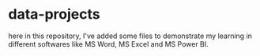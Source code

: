 # data-projects
here in this repository, I've added some files to demonstrate my learning in different softwares like MS Word, MS Excel and MS Power BI.
